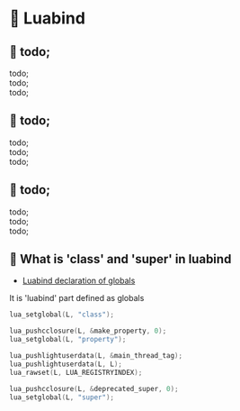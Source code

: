 # 🧺 Luabind

## 🧺 todo;

todo; <br/>
todo; <br/>
todo; <br/>

## 🧺 todo;

todo; <br/>
todo; <br/>
todo; <br/>

## 🧺 todo;

todo; <br/>
todo; <br/>
todo; <br/>

## 🧺 What is 'class' and 'super' in luabind

- [Luabind declaration of globals](https://github.com/OpenXRay/luabind-deboostified/blob/xray/src/open.cpp#L138)

It is 'luabind' part defined as globals

```c++
lua_setglobal(L, "class");

lua_pushcclosure(L, &make_property, 0);
lua_setglobal(L, "property");

lua_pushlightuserdata(L, &main_thread_tag);
lua_pushlightuserdata(L, L);
lua_rawset(L, LUA_REGISTRYINDEX);

lua_pushcclosure(L, &deprecated_super, 0);
lua_setglobal(L, "super");
```
